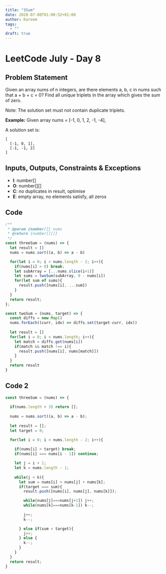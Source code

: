 ```yaml
---
title: "3Sum"
date: 2020-07-08T01:00:52+01:00
author: Kareem
tags:
  - ""
draft: true
---
```


<!-- LeetCode month and day here -->
# LeetCode July - Day 8

## Problem Statement

Given an array nums of n integers, are there elements a, b, c in nums such that a + b + c = 0? Find all unique triplets in the array which gives the sum of zero.

Note:
The solution set must not contain duplicate triplets.

**Example:**
Given array nums = [-1, 0, 1, 2, -1, -4],

A solution set is:
```
[
  [-1, 0, 1],
  [-1, -1, 2]
]
```

## Inputs, Outputs, Constraints & Exceptions
- **I**: number[]
- **O**: number[][]
- **C**: no duplicates in result, optimise
- **E**: empty array, no elements satisfy, all zeros

## Code

```js
/**
 * @param {number[]} nums
 * @return {number[][]}
 */
const threeSum = (nums) => {
  let result = []
  nums = nums.sort((a, b) => a - b)

  for(let i = 0; i < nums.length - 2; i++){
    if(nums[i] > 0) break;
    let subArray = [...nums.slice(i+1)]
    let sums = twoSum(subArray, 0 - nums[i])
    for(let sum of sums){
      result.push([nums[i], ...sum])
    }  
  }
  return result;
};

const twoSum = (nums, target) => {
  const diffs = new Map()
  nums.forEach((curr, idx) => diffs.set(target-curr, idx))
  
  let result = []
  for(let i = 0; i < nums.length; i++){
    let match = diffs.get(nums[i])
    if(match && match !== i){
      result.push([nums[i], nums[match]])
    }
  }
  return result
}
```

## Code 2

```js
const threeSum = (nums) => {
  
  if(nums.length < 3) return [];
  
  nums = nums.sort((a, b) => a - b);
  
  let result = [];
  let target = 0;

  for(let i = 0; i < nums.length - 2; i++){
    
    if(nums[i] > target) break;
    if(nums[i] === nums[i - 1]) continue;

    let j = i + 1;
    let k = nums.length - 1;
    
    while(j < k){
      let sum = nums[i] + nums[j] + nums[k];
      if(target === sum){
        result.push([nums[i], nums[j], nums[k]]);

        while(nums[j]===nums[j+1]) j++;
        while(nums[k]===nums[k-1]) k--;
  
        j++;
        k--;

      } else if(sum < target){
        j++;
      } else {
        k--;
      }
    }
  }
  return result;
}
```